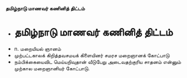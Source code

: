 **தமிழ்நாடு மாணவர் கணினித் திட்டம்**
- # தமிழ்நாடு மாணவர் கணினித் திட்டம்
- n. மறையியல் ஞானம்
- முற்பட்டகாலக் கிறித்தவசமயக் கிளையினர் சமரச மறைஞானக் கோட்பாடு
- நம்பிக்கையைவிட மெய்யறிவுதான் வீடுபேறு அடைவதற்குரிய சாதனம் என்னும் முற்கால மறைஞானியர் கோட்பாடு.

